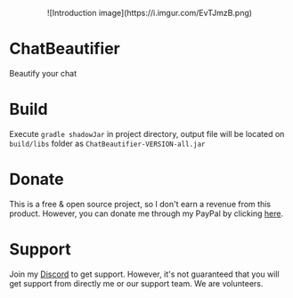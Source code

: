 <p style="text-align: center;">
![Introduction image](https://i.imgur.com/EvTJmzB.png)

# ChatBeautifier
Beautify your chat

# Build
Execute `gradle shadowJar` in project directory, output file will be located on `build/libs` folder as `ChatBeautifier-VERSION-all.jar`

# Donate
This is a free & open source project, so I don't earn a revenue from this product. However, you can donate me through my PayPal by clicking [here](https://paypal.me/eymensevil).

# Support
Join my [Discord](https://discord.gg/bQNd3ZWwzq) to get support. However, it's not guaranteed that you will get support from directly me or our support team. We are volunteers.
</p>
